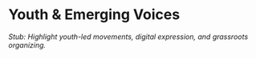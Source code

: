 # Youth & Emerging Voices

*Stub: Highlight youth-led movements, digital expression, and grassroots organizing.*